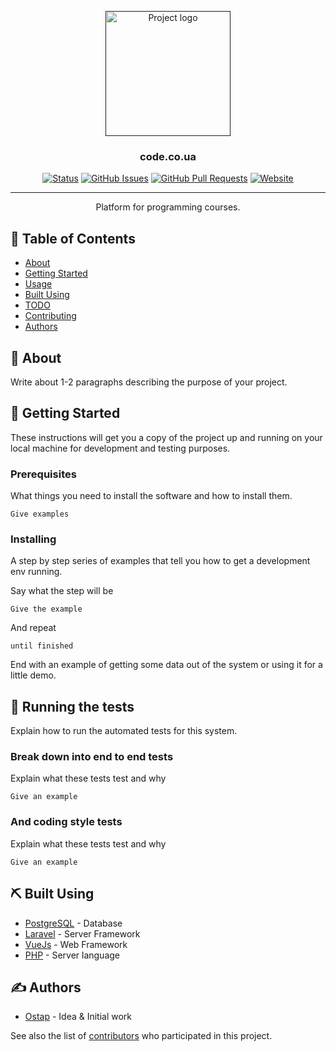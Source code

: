 <p align="center">
  <a href="" rel="noopener">
 <img width=200px height=200px src="https://code.co.ua/img/idea.svg" alt="Project logo"></a>
</p>

<h3 align="center">code.co.ua</h3>

<div align="center">

  [![Status](https://img.shields.io/badge/status-active-success.svg)]() 
  [![GitHub Issues](https://img.shields.io/github/issues/code-co-ua/code.co.ua.svg)](https://github.com/codecoua/code.co.ua/issues)
  [![GitHub Pull Requests](https://img.shields.io/github/issues-pr/code-co-ua/code.co.ua.svg)](https://github.com/code-co-ua/code.co.ua/pulls)
  [![Website](https://img.shields.io/website/https/code.co.ua.svg)](https://code.co.ua)
</div>

---

<p align="center"> Platform for programming courses.
    <br> 
</p>

## 📝 Table of Contents
- [About](#about)
- [Getting Started](#getting_started)
- [Usage](#usage)
- [Built Using](#built_using)
- [TODO](https://github.com/code-co-ua/code.co.ua/projects/1)
- [Contributing](../CONTRIBUTING.md)
- [Authors](#authors)

## 🧐 About <a name = "about"></a>
Write about 1-2 paragraphs describing the purpose of your project.

## 🏁 Getting Started <a name = "getting_started"></a>
These instructions will get you a copy of the project up and running on your local machine for development and testing purposes.

### Prerequisites
What things you need to install the software and how to install them.

```
Give examples
```

### Installing
A step by step series of examples that tell you how to get a development env running.

Say what the step will be

```
Give the example
```

And repeat

```
until finished
```

End with an example of getting some data out of the system or using it for a little demo.

## 🔧 Running the tests <a name = "tests"></a>
Explain how to run the automated tests for this system.

### Break down into end to end tests
Explain what these tests test and why

```
Give an example
```

### And coding style tests
Explain what these tests test and why

```
Give an example
```

## ⛏️ Built Using <a name = "built_using"></a>
- [PostgreSQL](https://www.postgresql.org/) - Database
- [Laravel](https://laravel.com/) - Server Framework
- [VueJs](https://vuejs.org/) - Web Framework
- [PHP](https://php.net/) - Server language

## ✍️ Authors <a name = "authors"></a>
- [Ostap](https://github.com/osbre) - Idea & Initial work

See also the list of [contributors](https://github.com/code-co-ua/code.co.ua/contributors) who participated in this project.
